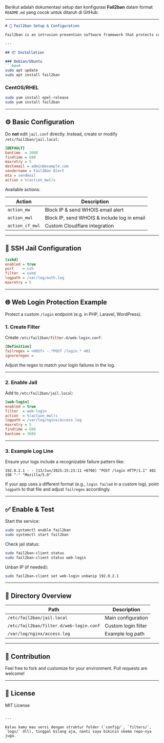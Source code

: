Berikut adalah dokumentasi setup dan konfigurasi **Fail2ban** dalam format `README.md` yang cocok untuk ditaruh di GitHub:

---

````markdown
# 🚫 Fail2ban Setup & Configuration

Fail2ban is an intrusion prevention software framework that protects computer servers from brute-force attacks. This guide explains how to install, configure, and customize Fail2ban—especially for securing SSH and custom web login endpoints.

---

## 📦 Installation

### Debian/Ubuntu
```bash
sudo apt update
sudo apt install fail2ban
````

### CentOS/RHEL

```bash
sudo yum install epel-release
sudo yum install fail2ban
```

---

## ⚙️ Basic Configuration

Do **not** edit `jail.conf` directly. Instead, create or modify `/etc/fail2ban/jail.local`:

```ini
[DEFAULT]
bantime  = 3600
findtime = 600
maxretry = 5
destemail = admin@example.com
sendername = Fail2Ban Alert
mta = sendmail
action = %(action_mwl)s
```

Available actions:

| Action          | Description                                 |
| --------------- | ------------------------------------------- |
| `action_mw`     | Block IP & send WHOIS email alert           |
| `action_mwl`    | Block IP, send WHOIS & include log in email |
| `action_cf_mwl` | Custom Cloudflare integration               |

---

## 🔐 SSH Jail Configuration

```ini
[sshd]
enabled = true
port    = ssh
filter  = sshd
logpath = /var/log/auth.log
maxretry = 5
```

---

## 🌐 Web Login Protection Example

Protect a custom `/login` endpoint (e.g. in PHP, Laravel, WordPress).

### 1. Create Filter

Create `/etc/fail2ban/filter.d/web-login.conf`:

```ini
[Definition]
failregex = <HOST> -.*POST /login.* 401
ignoreregex =
```

Adjust the regex to match your login failures in the log.

---

### 2. Enable Jail

Add to `/etc/fail2ban/jail.local`:

```ini
[web-login]
enabled = true
filter  = web-login
action  = %(action_mwl)s
logpath = /var/log/nginx/access.log
maxretry = 5
findtime = 600
bantime = 3600
```

---

### 3. Example Log Line

Ensure your logs include a recognizable failure pattern like:

```
192.0.2.1 - - [13/Jun/2025:15:23:11 +0700] "POST /login HTTP/1.1" 401 198 "-" "Mozilla/5.0"
```

If your app uses a different format (e.g., `login failed` in a custom log), point `logpath` to that file and adjust `failregex` accordingly.

---

## ✅ Enable & Test

Start the service:

```bash
sudo systemctl enable fail2ban
sudo systemctl start fail2ban
```

Check jail status:

```bash
sudo fail2ban-client status
sudo fail2ban-client status web-login
```

Unban IP (if needed):

```bash
sudo fail2ban-client set web-login unbanip 192.0.2.1
```

---

## 📁 Directory Overview

| Path                                    | Description         |
| --------------------------------------- | ------------------- |
| `/etc/fail2ban/jail.local`              | Main configuration  |
| `/etc/fail2ban/filter.d/web-login.conf` | Custom login filter |
| `/var/log/nginx/access.log`             | Example log path    |

---

## 🙌 Contribution

Feel free to fork and customize for your environment. Pull requests are welcome!

---

## 📜 License

MIT License

```

---

Kalau kamu mau versi dengan struktur folder (`config/`, `filters/`, `logs/` dll), tinggal bilang aja, nanti saya bikinin skema repo-nya juga.
```
